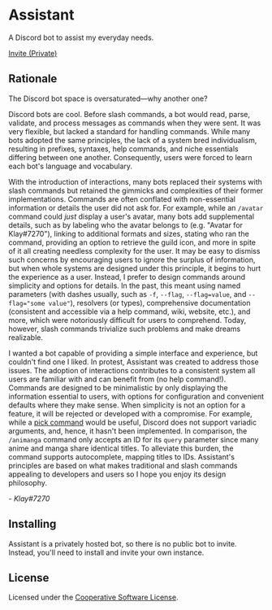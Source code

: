 # Assistant

A Discord bot to assist my everyday needs.

[Invite (Private)](https://discord.com/api/oauth2/authorize?client_id=856158596344709130&permissions=123904&scope=bot%20applications.commands)

## Rationale

The Discord bot space is oversaturated—why another one?

Discord bots are cool. Before slash commands, a bot would read, parse, validate, and process messages as commands when they were sent. It was very flexible, but lacked a standard for handling commands. While many bots adopted the same principles, the lack of a system bred individualism, resulting in prefixes, syntaxes, help commands, and niche essentials differing between one another. Consequently, users were forced to learn each bot's language and vocabulary.

With the introduction of interactions, many bots replaced their systems with slash commands but retained the gimmicks and complexities of their former implementations. Commands are often conflated with non-essential information or details the user did not ask for. For example, while an `/avatar` command could *just* display a user's avatar, many bots add supplemental details, such as by labeling who the avatar belongs to (e.g. "Avatar for Klay#7270"), linking to additional formats and sizes, stating who ran the command, providing an option to retrieve the guild icon, and more in spite of it all creating needless complexity for the user. It may be easy to dismiss such concerns by encouraging users to ignore the surplus of information, but when whole systems are designed under this principle, it begins to hurt the experience as a user. Instead, I prefer to design commands around simplicity and options for details. In the past, this meant using named parameters (with dashes usually, such as `-f`, `--flag`, `--flag=value`, and `--flag="some value"`), resolvers (or types), comprehensive documentation (consistent and accessible via a help command, wiki, website, etc.), and more, which were notoriously difficult for users to comprehend. Today, however, slash commands trivialize such problems and make dreams realizable.

I wanted a bot capable of providing a simple interface and experience, but couldn't find one I liked. In protest, Assistant was created to address those issues. The adoption of interactions contributes to a consistent system all users are familiar with and can benefit from (no help command!). Commands are designed to be minimalistic by only displaying the information essential to users, with options for configuration and convenient defaults where they make sense. When simplicity is not an option for a feature, it will be rejected or developed with a compromise. For example, while a [pick command](https://github.com/KyleErhabor/assistant/issues/17) would be useful, Discord does not support variadic arguments, and, hence, it hasn't been implemented. In comparison, the `/animanga` command only accepts an ID for its `query` parameter since many anime and manga share identical titles. To alleviate this burden, the command supports autocomplete, mapping titles to IDs. Assistant's principles are based on what makes traditional and slash commands appealing to developers and users so I hope you enjoy its design philosophy.

*- Klay#7270*

## Installing

Assistant is a privately hosted bot, so there is no public bot to invite. Instead, you'll need to install and invite your own instance.

## License

Licensed under the [Cooperative Software License](./LICENSE).
